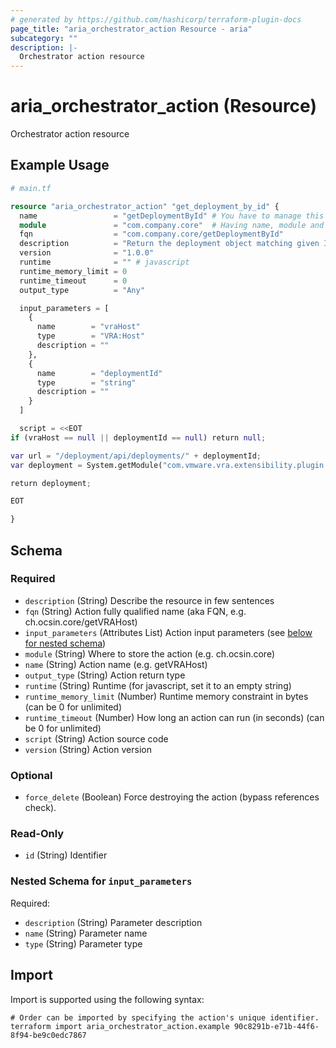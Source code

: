 ```yaml
---
# generated by https://github.com/hashicorp/terraform-plugin-docs
page_title: "aria_orchestrator_action Resource - aria"
subcategory: ""
description: |-
  Orchestrator action resource
---
```


# aria_orchestrator_action (Resource)

Orchestrator action resource

## Example Usage

```terraform
# main.tf

resource "aria_orchestrator_action" "get_deployment_by_id" {
  name                 = "getDeploymentById" # You have to manage this boilerplate for some time
  module               = "com.company.core"  # Having name, module and fqn = module/name...
  fqn                  = "com.company.core/getDeploymentById"
  description          = "Return the deployment object matching given ID."
  version              = "1.0.0"
  runtime              = "" # javascript
  runtime_memory_limit = 0
  runtime_timeout      = 0
  output_type          = "Any"

  input_parameters = [
    {
      name        = "vraHost"
      type        = "VRA:Host"
      description = ""
    },
    {
      name        = "deploymentId"
      type        = "string"
      description = ""
    }
  ]

  script = <<EOT
if (vraHost == null || deploymentId == null) return null;

var url = "/deployment/api/deployments/" + deploymentId;
var deployment = System.getModule("com.vmware.vra.extensibility.plugin.rest").getObjectFromUrl(vraHost, url);

return deployment;

EOT

}
```

<!-- schema generated by tfplugindocs -->
## Schema

### Required

- `description` (String) Describe the resource in few sentences
- `fqn` (String) Action fully qualified name (aka FQN, e.g. ch.ocsin.core/getVRAHost)
- `input_parameters` (Attributes List) Action input parameters (see [below for nested schema](#nestedatt--input_parameters))
- `module` (String) Where to store the action (e.g. ch.ocsin.core)
- `name` (String) Action name (e.g. getVRAHost)
- `output_type` (String) Action return type
- `runtime` (String) Runtime (for javascript, set it to an empty string)
- `runtime_memory_limit` (Number) Runtime memory constraint in bytes (can be 0 for unlimited)
- `runtime_timeout` (Number) How long an action can run (in seconds) (can be 0 for unlimited)
- `script` (String) Action source code
- `version` (String) Action version

### Optional

- `force_delete` (Boolean) Force destroying the action (bypass references check).

### Read-Only

- `id` (String) Identifier

<a id="nestedatt--input_parameters"></a>
### Nested Schema for `input_parameters`

Required:

- `description` (String) Parameter description
- `name` (String) Parameter name
- `type` (String) Parameter type

## Import

Import is supported using the following syntax:

```shell
# Order can be imported by specifying the action's unique identifier.
terraform import aria_orchestrator_action.example 90c8291b-e71b-44f6-8f94-be9c0edc7867
```
